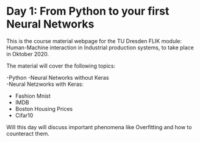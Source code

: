 # Day 1: From Python to your first Neural Networks
This is the course material webpage for the TU Dresden FLIK module: Human-Machine interaction in Industrial production systems, to take place in Oktober 2020.

The material will cover the following topics:

-Python 
-Neural Networks without Keras     
-Neural Netzworks with Keras:     
   - Fashion Mnist
   - IMDB
   - Boston Housing Prices
   - Cifar10

Will this day will discuss important phenomena like Overfitting and how to counteract them.